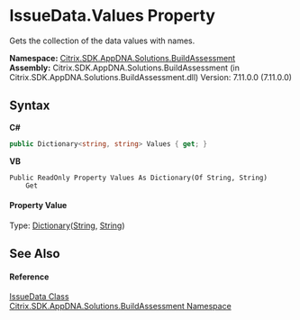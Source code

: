 # IssueData.Values Property 
 

Gets the collection of the data values with names.

**Namespace:**&nbsp;[Citrix.SDK.AppDNA.Solutions.BuildAssessment](853bdb50-ea5c-dc0d-0be0-7254b6c38034.md)<br />**Assembly:**&nbsp;Citrix.SDK.AppDNA.Solutions.BuildAssessment (in Citrix.SDK.AppDNA.Solutions.BuildAssessment.dll) Version: 7.11.0.0 (7.11.0.0)

## Syntax

**C#**
```csharp
public Dictionary<string, string> Values { get; }
```

**VB**
```vbnet
Public ReadOnly Property Values As Dictionary(Of String, String)
	Get
```


#### Property Value
Type: <a href="http://msdn2.microsoft.com/en-us/library/xfhwa508" target="_blank">Dictionary</a>(<a href="http://msdn2.microsoft.com/en-us/library/s1wwdcbf" target="_blank">String</a>, <a href="http://msdn2.microsoft.com/en-us/library/s1wwdcbf" target="_blank">String</a>)

## See Also


#### Reference
<a href="4ae9c128-bf4a-7348-ea20-5a3e2c66dc7a">IssueData Class</a><br /><a href="853bdb50-ea5c-dc0d-0be0-7254b6c38034">Citrix.SDK.AppDNA.Solutions.BuildAssessment Namespace</a><br />